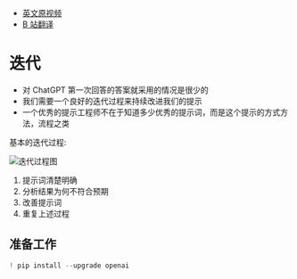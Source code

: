 - [英文原视频](https://learn.deeplearning.ai/chatgpt-prompt-eng/lesson/1/introduction)
- [B 站翻译](https://www.bilibili.com/video/BV1No4y1t7Zn)

# 迭代

- 对 ChatGPT 第一次回答的答案就采用的情况是很少的
- 我们需要一个良好的迭代过程来持续改进我们的提示
- 一个优秀的提示工程师不在于知道多少优秀的提示词，而是这个提示的方式方法，流程之类

基本的迭代过程:

![迭代过程图](https://oss.justin3go.com/blogs/20230502174634.png)

1. 提示词清楚明确
2. 分析结果为何不符合预期
3. 改善提示词
4. 重复上述过程

## 准备工作


```python
! pip install --upgrade openai
```